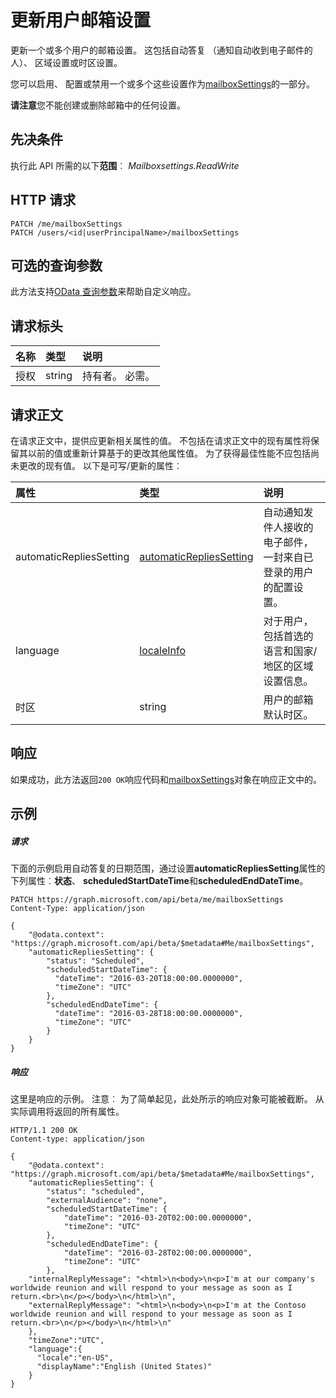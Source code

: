 # <a name="update-user-mailbox-settings"></a>更新用户邮箱设置

更新一个或多个用户的邮箱设置。 这包括自动答复 （通知自动收到电子邮件的人）、 区域设置或时区设置。

您可以启用、 配置或禁用一个或多个这些设置作为[mailboxSettings](../resources/mailboxsettings.md)的一部分。

**请注意**您不能创建或删除邮箱中的任何设置。

## <a name="prerequisites"></a>先决条件
执行此 API 所需的以下**范围**︰ *Mailboxsettings.ReadWrite*  
## <a name="http-request"></a>HTTP 请求
<!-- { "blockType": "ignored" } -->
```http
PATCH /me/mailboxSettings
PATCH /users/<id|userPrincipalName>/mailboxSettings
```
## <a name="optional-query-parameters"></a>可选的查询参数
此方法支持[OData 查询参数](http://graph.microsoft.io/docs/overview/query_parameters)来帮助自定义响应。
## <a name="request-headers"></a>请求标头
| 名称       | 类型 | 说明|
|:-----------|:------|:----------|
| 授权  | string  | 持有者<token>。 必需。 |

## <a name="request-body"></a>请求正文
在请求正文中，提供应更新相关属性的值。 不包括在请求正文中的现有属性将保留其以前的值或重新计算基于的更改其他属性值。 为了获得最佳性能不应包括尚未更改的现有值。 以下是可写/更新的属性︰

| 属性     | 类型   |说明|
|:---------------|:--------|:----------|
|automaticRepliesSetting|[automaticRepliesSetting](../resources/automaticrepliessetting.md)|自动通知发件人接收的电子邮件，一封来自已登录的用户的配置设置。|
|language|[localeInfo](../resources/localeinfo.md)|对于用户，包括首选的语言和国家/地区的区域设置信息。|
|时区|string|用户的邮箱默认时区。|

## <a name="response"></a>响应
如果成功，此方法返回`200 OK`响应代码和[mailboxSettings](../resources/mailboxSettings.md)对象在响应正文中的。
## <a name="example"></a>示例
##### <a name="request"></a>请求
下面的示例启用自动答复的日期范围，通过设置**automaticRepliesSetting**属性的下列属性︰**状态**、 **scheduledStartDateTime**和**scheduledEndDateTime**。

<!-- {
  "blockType": "request",
  "name": "update_mailboxsettings"
}-->
```http
PATCH https://graph.microsoft.com/api/beta/me/mailboxSettings
Content-Type: application/json

{
    "@odata.context": "https://graph.microsoft.com/api/beta/$metadata#Me/mailboxSettings",
    "automaticRepliesSetting": {
        "status": "Scheduled",
        "scheduledStartDateTime": {
          "dateTime": "2016-03-20T18:00:00.0000000",
          "timeZone": "UTC"
        },
        "scheduledEndDateTime": {
          "dateTime": "2016-03-28T18:00:00.0000000",
          "timeZone": "UTC"
        }
    }
}
```
##### <a name="response"></a>响应
这里是响应的示例。 注意︰ 为了简单起见，此处所示的响应对象可能被截断。 从实际调用将返回的所有属性。
<!-- {
  "blockType": "response",
  "truncated": true,
  "@odata.type": "microsoft.graph.mailboxSettings"
} -->
```http
HTTP/1.1 200 OK
Content-type: application/json

{
    "@odata.context": "https://graph.microsoft.com/api/beta/$metadata#Me/mailboxSettings",
    "automaticRepliesSetting": {
        "status": "scheduled",
        "externalAudience": "none",
        "scheduledStartDateTime": {
            "dateTime": "2016-03-20T02:00:00.0000000",
            "timeZone": "UTC"
        },
        "scheduledEndDateTime": {
            "dateTime": "2016-03-28T02:00:00.0000000",
            "timeZone": "UTC"
        },
    "internalReplyMessage": "<html>\n<body>\n<p>I'm at our company's worldwide reunion and will respond to your message as soon as I return.<br>\n</p></body>\n</html>\n",
    "externalReplyMessage": "<html>\n<body>\n<p>I'm at the Contoso worldwide reunion and will respond to your message as soon as I return.<br>\n</p></body>\n</html>\n"
    },
    "timeZone":"UTC",
    "language":{
      "locale":"en-US",
      "displayName":"English (United States)"
    }
}
```

<!-- uuid: 8fcb5dbc-d5aa-4681-8e31-b001d5168d79
2015-10-25 14:57:30 UTC -->
<!-- {
  "type": "#page.annotation",
  "description": "Get automatic reply settings",
  "keywords": "",
  "section": "documentation",
  "tocPath": ""
}-->